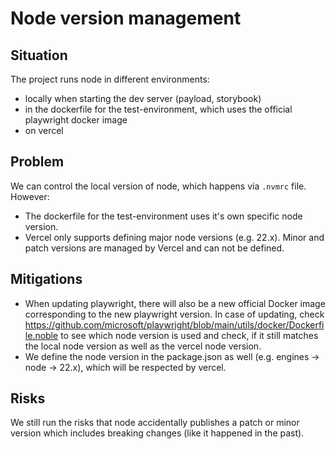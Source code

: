 # Node version management

## Situation

The project runs node in different environments:
- locally when starting the dev server (payload, storybook)
- in the dockerfile for the test-environment, which uses the official playwright docker image
- on vercel

## Problem

We can control the local version of node, which happens via `.nvmrc` file. However:
- The dockerfile for the test-environment uses it's own specific node version.
- Vercel only supports defining major node versions (e.g. 22.x). Minor and patch versions are managed by Vercel and can not be defined.

## Mitigations

- When updating playwright, there will also be a new official Docker image corresponding to the new playwright version. In case of updating, check https://github.com/microsoft/playwright/blob/main/utils/docker/Dockerfile.noble to see which node version is used and check, if it still matches the local node version as well as the vercel node version.
- We define the node version in the package.json as well (e.g. engines -> node -> 22.x), which will be respected by vercel.

## Risks

We still run the risks that node accidentally publishes a patch or minor version which includes breaking changes (like it happened in the past).